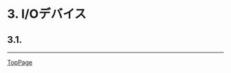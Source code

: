 <style>
body {
    counter-reset: h1;
}
h1 {
    counter-reset: h2;
}
h2 {
    counter-reset: h3;
}
h1:before {
    counter-increment: h1+3;
    content: counter(h1) ". ";
}
h2:before {
    counter-increment: h2;
    content: counter(h1) "." counter(h2) ". ";
}
h3:before {
    counter-increment: h3;
    content: counter(h1) "." counter(h2) "."counter(h3) ". ";
}
</style>

# I/Oデバイス

## 


***
[TopPage](./README.md)
